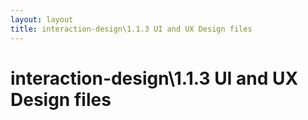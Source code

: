 ```yaml
---
layout: layout
title: interaction-design\1.1.3 UI and UX Design files
---
```


# interaction-design\1.1.3 UI and UX Design files

